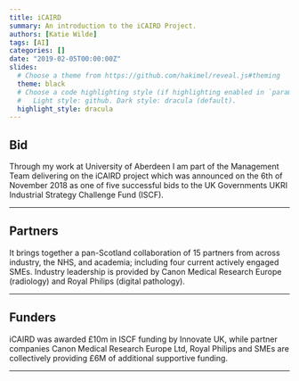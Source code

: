 ```yaml
---
title: iCAIRD
summary: An introduction to the iCAIRD Project.
authors: [Katie Wilde]
tags: [AI]
categories: []
date: "2019-02-05T00:00:00Z"
slides:
  # Choose a theme from https://github.com/hakimel/reveal.js#theming
  theme: black
  # Choose a code highlighting style (if highlighting enabled in `params.toml`)
  #   Light style: github. Dark style: dracula (default).
  highlight_style: dracula
---
```


## Bid

Through my work at University of Aberdeen I am part of the Management Team delivering on the iCAIRD project which was announced on the 6th of November 2018 as one of five successful bids to the UK Governments UKRI Industrial Strategy Challenge Fund (ISCF).
 


---

## Partners

It brings together a pan-Scotland collaboration of 15 partners from across industry, the NHS, and academia; including four current actively engaged SMEs. Industry leadership is provided by Canon Medical Research Europe (radiology) and Royal Philips (digital pathology). 


---

## Funders

iCAIRD was awarded £10m in ISCF funding by Innovate UK, while partner companies Canon Medical Research Europe Ltd, Royal Philips and SMEs are collectively providing £6M of additional supportive funding.

---



